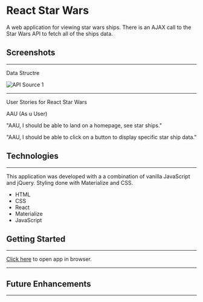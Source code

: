 # React Star Wars

A web application for viewing star wars ships. There is an AJAX call to the Star Wars API to fetch all of the ships data. 

## Screenshots
____________________

Data Structre

![API  Source 1](https://i.imgur.com/8EfXKM1.png)   

____________________
User Stories for React Star Wars

AAU (As u User)

"AAU, I should be able to land on a homepage, see star ships."

"AAU, I should be able to click on a button to display specific star ship data."

## Technologies
____________________

This application was developed with a a combination of vanilla JavaScript and jQuery. Styling done with Materialize and CSS.

- HTML
- CSS
- React
- Materialize
- JavaScript

## Getting Started
____________________

[Click here](https://hoseacodes.github.io/react-star-wars/) to open app in browser.
____________________

## Future Enhancements
____________________
